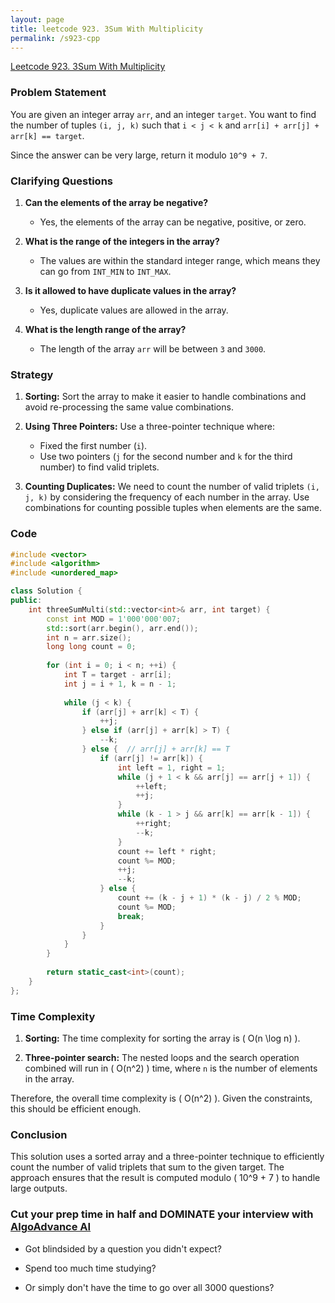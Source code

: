 ```yaml
---
layout: page
title: leetcode 923. 3Sum With Multiplicity
permalink: /s923-cpp
---
```

[Leetcode 923. 3Sum With Multiplicity](https://algoadvance.github.io/algoadvance/l923)
### Problem Statement

You are given an integer array `arr`, and an integer `target`. You want to find the number of tuples `(i, j, k)` such that `i < j < k` and `arr[i] + arr[j] + arr[k] == target`.

Since the answer can be very large, return it modulo `10^9 + 7`.

### Clarifying Questions

1. **Can the elements of the array be negative?**
   - Yes, the elements of the array can be negative, positive, or zero.

2. **What is the range of the integers in the array?**
   - The values are within the standard integer range, which means they can go from `INT_MIN` to `INT_MAX`.

3. **Is it allowed to have duplicate values in the array?**
   - Yes, duplicate values are allowed in the array.

4. **What is the length range of the array?**
   - The length of the array `arr` will be between `3` and `3000`.

### Strategy

1. **Sorting:** Sort the array to make it easier to handle combinations and avoid re-processing the same value combinations.
  
2. **Using Three Pointers:** Use a three-pointer technique where:
   - Fixed the first number (`i`).
   - Use two pointers (`j` for the second number and `k` for the third number) to find valid triplets.
   
3. **Counting Duplicates:** We need to count the number of valid triplets `(i, j, k)` by considering the frequency of each number in the array. Use combinations for counting possible tuples when elements are the same.

### Code

```cpp
#include <vector>
#include <algorithm>
#include <unordered_map>

class Solution {
public:
    int threeSumMulti(std::vector<int>& arr, int target) {
        const int MOD = 1'000'000'007;
        std::sort(arr.begin(), arr.end());
        int n = arr.size();
        long long count = 0;
        
        for (int i = 0; i < n; ++i) {
            int T = target - arr[i];
            int j = i + 1, k = n - 1;
            
            while (j < k) {
                if (arr[j] + arr[k] < T) {
                    ++j;
                } else if (arr[j] + arr[k] > T) {
                    --k;
                } else {  // arr[j] + arr[k] == T
                    if (arr[j] != arr[k]) {
                        int left = 1, right = 1;
                        while (j + 1 < k && arr[j] == arr[j + 1]) {
                            ++left;
                            ++j;
                        }
                        while (k - 1 > j && arr[k] == arr[k - 1]) {
                            ++right;
                            --k;
                        }
                        count += left * right;
                        count %= MOD;
                        ++j;
                        --k;
                    } else {
                        count += (k - j + 1) * (k - j) / 2 % MOD;
                        count %= MOD;
                        break;
                    }
                }
            }
        }
        
        return static_cast<int>(count);
    }
};
```

### Time Complexity

1. **Sorting:** The time complexity for sorting the array is \( O(n \log n) \).

2. **Three-pointer search:** The nested loops and the search operation combined will run in \( O(n^2) \) time, where `n` is the number of elements in the array.

Therefore, the overall time complexity is \( O(n^2) \). Given the constraints, this should be efficient enough.

### Conclusion

This solution uses a sorted array and a three-pointer technique to efficiently count the number of valid triplets that sum to the given target. The approach ensures that the result is computed modulo \( 10^9 + 7 \) to handle large outputs.


### Cut your prep time in half and DOMINATE your interview with [AlgoAdvance AI](https://algoAdvance.com)

- Got blindsided by a question you didn't expect?

- Spend too much time studying?

- Or simply don't have the time to go over all 3000 questions?

